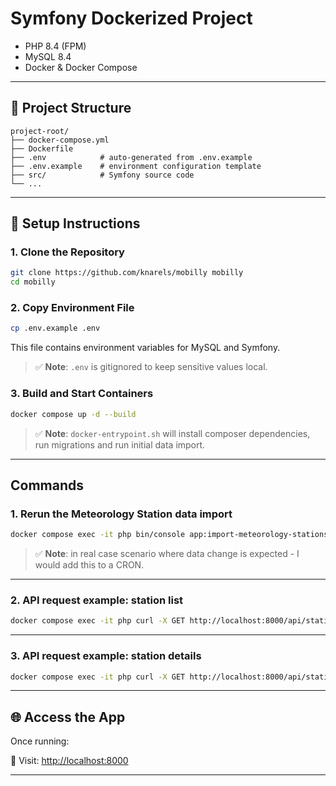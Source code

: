 # Symfony Dockerized Project

* PHP 8.4 (FPM)
* MySQL 8.4
* Docker & Docker Compose

---

## 🧱 Project Structure

```
project-root/
├── docker-compose.yml
├── Dockerfile
├── .env            # auto-generated from .env.example
├── .env.example    # environment configuration template
├── src/            # Symfony source code
└── ...
```

---

## 🚀 Setup Instructions

### 1. Clone the Repository

```bash
git clone https://github.com/knarels/mobilly mobilly
cd mobilly
```

### 2. Copy Environment File

```bash
cp .env.example .env
```

This file contains environment variables for MySQL and Symfony.

> ✅ **Note**: `.env` is gitignored to keep sensitive values local.

### 3. Build and Start Containers

```bash
docker compose up -d --build
```

> ✅ **Note**: `docker-entrypoint.sh` will install composer dependencies, run migrations and run initial data import.

---

## Commands

### 1. Rerun the Meteorology Station data import

```bash
docker compose exec -it php bin/console app:import-meteorology-stations
```

> ✅ **Note**: in real case scenario where data change is expected - I would add this to a CRON.

---

### 2. API request example: station list

```bash
docker compose exec -it php curl -X GET http://localhost:8000/api/stations -H "Authorization: Bearer supersecretkey123" -H "Accept: application/json"
```

---

### 3. API request example: station details

```bash
docker compose exec -it php curl -X GET http://localhost:8000/api/stations/SIGULDA -H "Authorization: Bearer supersecretkey123" -H "Accept: application/json"

```

---

## 🌐 Access the App

Once running:

🔗 Visit: [http://localhost:8000](http://localhost:8000)

---
